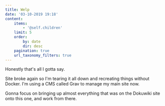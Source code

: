 ```yaml
---
title: Welp
date: '03-10-2019 19:18'
content:
    items:
        - '@self.children'
    limit: 5
    order:
        by: date
        dir: desc
    pagination: true
    url_taxonomy_filters: true
---
```


Honestly that's all I gotta say.

Site broke again so I'm tearing it all down and recreating things without Docker. I'm using a CMS called Grav to manage my main site now.

Gonna focus on bringing up almost everything that was on the Dokuwiki site onto this one, and work from there.